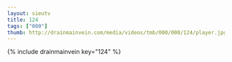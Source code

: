 ```yaml
--- 
layout: sieutv
title: 124
tags: ["000"]
thumb: http://drainmainvein.com/media/videos/tmb/000/000/124/player.jpg
---
```

{% include drainmainvein key="124" %} 

